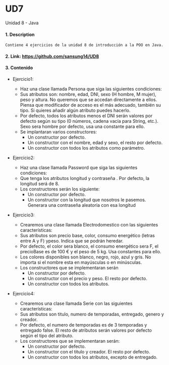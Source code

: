 # UD7
Unidad 8 - Java

#### 1. Description
```
Contiene 4 ejercicios de la unidad 8 de introducción a la POO en Java.
```

#### 2. Link: https://github.com/sansung14/UD8

#### 3. Contenido

- Ejercicio1: 
  - Haz una clase llamada Persona que siga las siguientes condiciones:
  - Sus atributos son: nombre, edad, DNI, sexo (H hombre, M mujer), peso y altura. No queremos que se accedan directamente a ellos. Piensa que modificador de acceso es el más adecuado, también su tipo. Si quieres añadir algún atributo puedes hacerlo.
  - Por defecto, todos los atributos menos el DNI serán valores por defecto según su tipo (0 números, cadena vacía para String, etc.). Sexo sera hombre por defecto, usa una constante para ello.
  - Se implantaran varios constructores:
    - Un constructor por defecto.
    - Un constructor con el nombre, edad y sexo, el resto por defecto.
    - Un constructor con todos los atributos como parámetro. 

- Ejercicio2:
  - Haz una clase llamada Password que siga las siguientes condiciones:
  - Que tenga los atributos longitud y contraseña . Por defecto, la longitud será de 8.
  - Los constructores serán los siguiente:
    - Un constructor por defecto.
    - Un constructor con la longitud que nosotros le pasemos. Generara una contraseña aleatoria con esa longitud

- Ejercicio3:
  - Crearemos una clase llamada Electrodomestico con las siguientes características:
  - Sus atributos son precio base, color, consumo energético (letras entre A y F) ypeso. Indica que se podrán heredar.
  - Por defecto, el color sera blanco, el consumo energético sera F, el precioBase es de 100 € y el peso de 5 kg. Usa constantes para ello.
  - Los colores disponibles son blanco, negro, rojo, azul y gris. No importa si el nombre esta en mayúsculas o en minúsculas.
  - Los constructores que se implementaran serán
    - Un constructor por defecto.
    - Un constructor con el precio y peso. El resto por defecto.
    - Un constructor con todos los atributos.

- Ejercicio4:
  - Crearemos una clase llamada Serie con las siguientes características:
  - Sus atributos son titulo, numero de temporadas, entregado, genero y creador.
  - Por defecto, el numero de temporadas es de 3 temporadas y entregado false. El resto de atributos serán valores por defecto según el tipo del atributo.
  - Los constructores que se implementaran serán:
    - Un constructor por defecto.
    - Un constructor con el titulo y creador. El resto por defecto.
    - Un constructor con todos los atributos, excepto de entregado.
